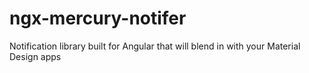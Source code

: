 # ngx-mercury-notifer
Notification library built for Angular that will blend in with your Material Design apps
